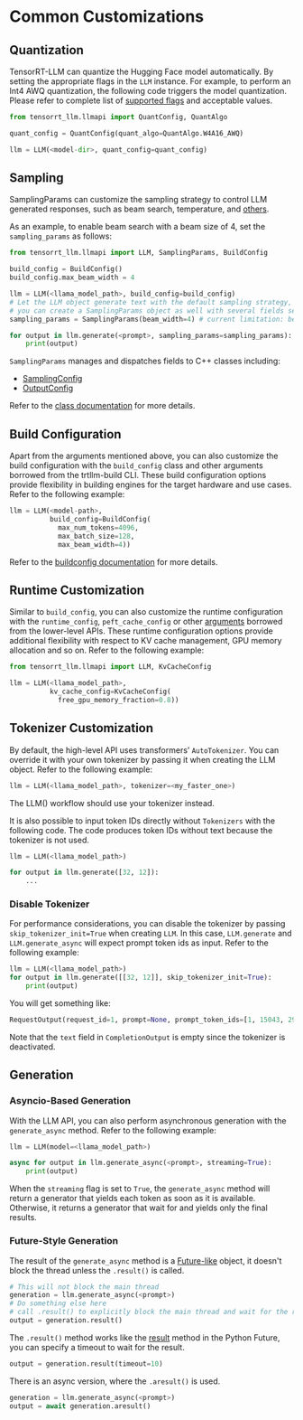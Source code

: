 # Common Customizations

## Quantization

TensorRT-LLM can quantize the Hugging Face model automatically. By setting the appropriate flags in the `LLM` instance. For example, to perform an Int4 AWQ quantization, the following code triggers the model quantization. Please refer to complete list of [supported flags](https://nvidia.github.io/TensorRT-LLM/_modules/tensorrt_llm/quantization/mode.html#QuantAlgo) and acceptable values.

``` python
from tensorrt_llm.llmapi import QuantConfig, QuantAlgo

quant_config = QuantConfig(quant_algo=QuantAlgo.W4A16_AWQ)

llm = LLM(<model-dir>, quant_config=quant_config)
```

## Sampling

SamplingParams can customize the sampling strategy to control LLM generated responses, such as beam search, temperature, and [others](https://github.com/NVIDIA/TensorRT-LLM/blob/main/tensorrt_llm/llmapi/utils.py#L55-L76).

As an example, to enable beam search with a beam size of 4, set the `sampling_params` as follows:

```python
from tensorrt_llm.llmapi import LLM, SamplingParams, BuildConfig

build_config = BuildConfig()
build_config.max_beam_width = 4

llm = LLM(<llama_model_path>, build_config=build_config)
# Let the LLM object generate text with the default sampling strategy, or
# you can create a SamplingParams object as well with several fields set manually
sampling_params = SamplingParams(beam_width=4) # current limitation: beam_width should be equal to max_beam_width

for output in llm.generate(<prompt>, sampling_params=sampling_params):
    print(output)
```

`SamplingParams` manages and dispatches fields to C++ classes including:

* [SamplingConfig](https://nvidia.github.io/TensorRT-LLM/_cpp_gen/runtime.html#_CPPv4N12tensorrt_llm7runtime14SamplingConfigE)
* [OutputConfig](https://nvidia.github.io/TensorRT-LLM/_cpp_gen/executor.html#_CPPv4N12tensorrt_llm8executor12OutputConfigE)

Refer to the [class documentation](https://nvidia.github.io/TensorRT-LLM/llm-api/index.html#tensorrt_llm.llmapi.SamplingParams) for more details.

## Build Configuration

Apart from the arguments mentioned above, you can also customize the build configuration with the `build_config` class and other arguments borrowed from the trtllm-build CLI. These build configuration options provide flexibility in building engines for the target hardware and use cases. Refer to the following example:

```python
llm = LLM(<model-path>,
          build_config=BuildConfig(
            max_num_tokens=4096,
            max_batch_size=128,
            max_beam_width=4))
```
Refer to the [buildconfig documentation](https://github.com/NVIDIA/TensorRT-LLM/blob/main/tensorrt_llm/builder.py#L470-L501) for more details.

## Runtime Customization

Similar to `build_config`, you can also customize the runtime configuration with the `runtime_config`, `peft_cache_config` or other [arguments](https://github.com/NVIDIA/TensorRT-LLM/blob/main/tensorrt_llm/llmapi/llm_utils.py#L186-L223) borrowed from the lower-level APIs.  These runtime configuration options provide additional flexibility with respect to KV cache management, GPU memory allocation and so on. Refer to the following example:


```python
from tensorrt_llm.llmapi import LLM, KvCacheConfig

llm = LLM(<llama_model_path>,
          kv_cache_config=KvCacheConfig(
            free_gpu_memory_fraction=0.8))
```

## Tokenizer Customization

By default, the high-level API uses transformers’ `AutoTokenizer`. You can override it with your own tokenizer by passing it when creating the LLM object. Refer to the following example:

```python
llm = LLM(<llama_model_path>, tokenizer=<my_faster_one>)
```

The LLM() workflow should use your tokenizer instead.

It is also possible to input token IDs directly without `Tokenizers` with the following code. The code produces token IDs without text because the tokenizer is not used.

``` python
llm = LLM(<llama_model_path>)

for output in llm.generate([32, 12]):
    ...
```

### Disable Tokenizer

For performance considerations, you can disable the tokenizer by passing `skip_tokenizer_init=True` when creating `LLM`. In this case, `LLM.generate` and `LLM.generate_async` will expect prompt token ids as input. Refer to the following example:

```python
llm = LLM(<llama_model_path>)
for output in llm.generate([[32, 12]], skip_tokenizer_init=True):
    print(output)
```

You will get something like:
```python
RequestOutput(request_id=1, prompt=None, prompt_token_ids=[1, 15043, 29892, 590, 1024, 338], outputs=[CompletionOutput(index=0, text='', token_ids=[518, 10858, 4408, 29962, 322, 306, 626, 263, 518, 10858, 20627, 29962, 472, 518, 10858, 6938, 1822, 306, 626, 5007, 304, 4653, 590, 4066, 297, 278, 518, 11947, 18527, 29962, 2602, 472], cumulative_logprob=None, logprobs=[])], finished=True)
```

Note that the `text` field in `CompletionOutput` is empty since the tokenizer is deactivated.

## Generation

### Asyncio-Based Generation

With the LLM API, you can also perform asynchronous generation with the `generate_async` method. Refer to the following example:

```python
llm = LLM(model=<llama_model_path>)

async for output in llm.generate_async(<prompt>, streaming=True):
    print(output)
```

When the `streaming` flag is set to `True`, the `generate_async` method will return a generator that yields each token as soon as it is available. Otherwise, it returns a generator that wait for and yields only the final results.

### Future-Style Generation

The result of the `generate_async` method is a [Future-like](https://docs.python.org/3/library/asyncio-future.html#asyncio.Future) object, it doesn't block the thread unless the `.result()` is called.

```python
# This will not block the main thread
generation = llm.generate_async(<prompt>)
# Do something else here
# call .result() to explicitly block the main thread and wait for the result when needed
output = generation.result()
```

The `.result()` method works like the [result](https://docs.python.org/zh-cn/3/library/asyncio-future.html#asyncio.Future.result) method in the Python Future, you can specify a timeout to wait for the result.

```python
output = generation.result(timeout=10)
```

There is an async version, where the `.aresult()` is used.

```python
generation = llm.generate_async(<prompt>)
output = await generation.aresult()
```
